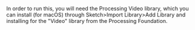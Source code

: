 In order to run this, you will need the Processing Video library, which you can install (for macOS) through Sketch>Import Library>Add Library and installing for the "Video" library from the Processing Foundation.
